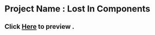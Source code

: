 # Project Name : Lost In Components

## Click [Here](https://keyboard-maze-rayhan.netlify.app/) to preview .
